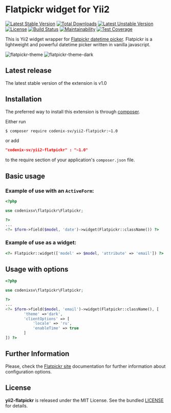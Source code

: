 # Flatpickr widget for Yii2

[![Latest Stable Version](https://poser.pugx.org/codenix-sv/yii2-flatpickr/v/stable)](https://packagist.org/packages/codenix-sv/yii2-flatpickr)
[![Total Downloads](https://poser.pugx.org/codenix-sv/yii2-flatpickr/downloads)](https://packagist.org/packages/codenix-sv/yii2-flatpickr)
[![Latest Unstable Version](https://poser.pugx.org/codenix-sv/yii2-flatpickr/v/unstable)](https://packagist.org/packages/codenix-sv/yii2-flatpickr)
[![License](https://poser.pugx.org/codenix-sv/yii2-flatpickr/license)](https://packagist.org/packages/codenix-sv/yii2-flatpickr)
[![Build Status](https://travis-ci.org/codenix-sv/yii2-flatpickr.svg?branch=master)](https://travis-ci.org/codenix-sv/yii2-flatpickr)
[![Maintainability](https://api.codeclimate.com/v1/badges/f6635494b1c54e2c117c/maintainability)](https://codeclimate.com/github/codenix-sv/yii2-flatpickr/maintainability)
[![Test Coverage](https://api.codeclimate.com/v1/badges/f6635494b1c54e2c117c/test_coverage)](https://codeclimate.com/github/codenix-sv/yii2-flatpickr/test_coverage)

This is Yii2 widget wrapper for [Flatpickr datetime picker](https://github.com/chmln/flatpickr).
Flatpickr is a lightweight and powerful datetime picker written in vanilla javascript.

![flatpickr-theme](https://user-images.githubusercontent.com/17989224/33085187-a6a75f26-ceec-11e7-9c5f-56930360a488.png)
![flatpickr-theme-dark](https://user-images.githubusercontent.com/17989224/33085189-a6d0688a-ceec-11e7-8a38-be258ff692b2.png)

## Latest release
The latest stable version of the extension is v1.0

## Installation

The preferred way to install this extension is through [composer](http://getcomposer.org/download/).

Either run

```bash
$ composer require codenix-sv/yii2-flatpickr:~1.0
```
or add

```json
"codenix-sv/yii2-flatpickr" : "~1.0"
```

to the require section of your application's `composer.json` file.

## Basic usage

### Example of use with an `ActiveForm`:

```php
<?php

use codenixsv\flatpickr\Flatpickr;

?>
...
<?= $form->field($model, 'date')->widget(Flatpickr::className()) ?>
```
### Example of use as a widget:
```php
<?= Flatpickr::widget(['model' => $model, 'attribute' => 'email']) ?>
```

## Usage with options
```php
<?php

use codenixsv\flatpickr\Flatpickr;

?>
...
<?= $form->field($model, 'email')->widget(Flatpickr::className(), [
        'theme' =>'dark',
        'clientOptions' => [
            'locale' => 'ru',
            'enableTime' => true
        ]
]) ?>
```

## Further Information
Please, check the [Flatpickr site](https://chmln.github.io/flatpickr/options/) documentation for further
information about configuration options.

## License

**yii2-flatpickr** is released under the MIT License. See the bundled [LICENSE](./LICENSE) for details.
